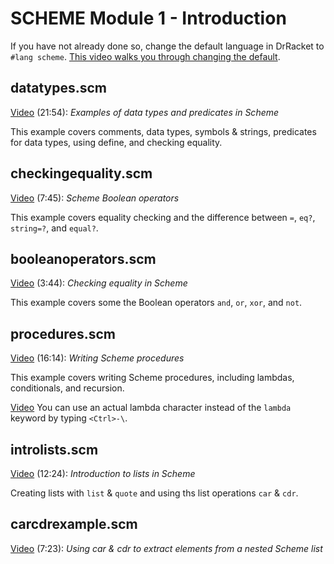 # SCHEME Module 1 - Introduction

If you have not already done so, change the default language in DrRacket to `#lang scheme`. [This video walks you through changing the default](https://youtu.be/5yRsuO4fy4M).

## datatypes.scm

[Video](https://youtu.be/gErFSiMQyKU) (21:54): *Examples of data types and predicates in Scheme*

This example covers comments, data types, symbols & strings, predicates for data types, using define, and checking equality.

## checkingequality.scm

[Video](https://youtu.be/09nnf3WWFt8) (7:45): *Scheme Boolean operators*

This example covers equality checking and the difference between `=`, `eq?`, `string=?`, and `equal?`.

## booleanoperators.scm

[Video](https://youtu.be/REWCHiIl9nc) (3:44): *Checking equality in Scheme*

This example covers some the Boolean operators `and`, `or`, `xor`, and `not`.

## procedures.scm

[Video](https://youtu.be/8gg2asyhuPU) (16:14): *Writing Scheme procedures*

This example covers writing Scheme procedures, including lambdas, conditionals, and recursion.

[Video](https://youtu.be/wxipASELjOQ) You can use an actual lambda character instead of the `lambda` keyword by typing `<Ctrl>-\`.

## introlists.scm

[Video](https://youtu.be/t6go5AbXE-U) (12:24): *Introduction to lists in Scheme*

Creating lists with `list` & `quote` and using ths list operations `car` & `cdr`.

## carcdrexample.scm

[Video](https://youtu.be/wDMb4EXdUPA) (7:23): *Using car & cdr to extract elements from a nested Scheme list*
